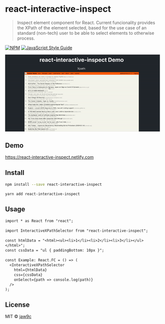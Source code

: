 # react-interactive-inspect

> Inspect element component for React. Current funcionality provides the XPath of the element selected, based for the use case of an standard (non-tech) user to be able to select elements to otherwise process. 

[![NPM](https://img.shields.io/npm/v/react-interactive-inspect.svg)](https://www.npmjs.com/package/react-interactive-inspect) [![JavaScript Style Guide](https://img.shields.io/badge/code_style-standard-brightgreen.svg)](https://standardjs.com)

![](banner.gif)

## Demo

https://react-interactive-inspect.netlify.com

## Install

```bash
npm install --save react-interactive-inspect
```

```bash
yarn add react-interactive-inspect
```

## Usage

```tsx
import * as React from "react";

import InteractiveXPathSelector from "react-interactive-inspect";

const htmlData = "<html><ul><li>1</li><li>2</li><li>3</li></ul></html>";
const cssData = "ul { paddingBottom: 10px }";

const Example: React.FC = () => (
  <InteractiveXPathSelector
    html={htmlData}
    css={cssData}
    onSelect={path => console.log(path)}
  />
);
```

## License

MIT © [jaw9c](https://github.com/jaw9c)
